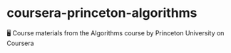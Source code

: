 # coursera-princeton-algorithms
🖥 Course materials from the Algorithms course by Princeton University on Coursera
